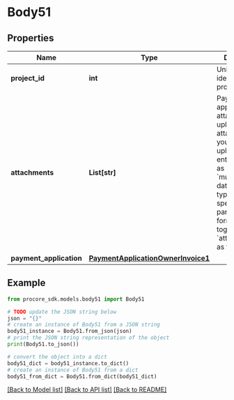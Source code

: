 # Body51


## Properties

Name | Type | Description | Notes
------------ | ------------- | ------------- | -------------
**project_id** | **int** | Unique identifier for the project. | 
**attachments** | **List[str]** | Payment application attachments. To upload attachments you must upload the entire payload as &#x60;multipart/form-data&#x60; content-type and specify each parameter as form-data together with &#x60;attachments[]&#x60; as files. | [optional] 
**payment_application** | [**PaymentApplicationOwnerInvoice1**](PaymentApplicationOwnerInvoice1.md) |  | [optional] 

## Example

```python
from procore_sdk.models.body51 import Body51

# TODO update the JSON string below
json = "{}"
# create an instance of Body51 from a JSON string
body51_instance = Body51.from_json(json)
# print the JSON string representation of the object
print(Body51.to_json())

# convert the object into a dict
body51_dict = body51_instance.to_dict()
# create an instance of Body51 from a dict
body51_from_dict = Body51.from_dict(body51_dict)
```
[[Back to Model list]](../README.md#documentation-for-models) [[Back to API list]](../README.md#documentation-for-api-endpoints) [[Back to README]](../README.md)


